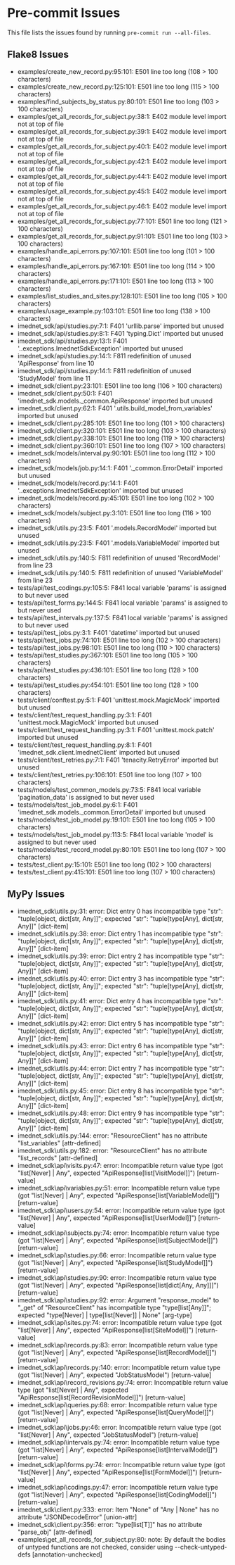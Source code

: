 # Pre-commit Issues

This file lists the issues found by running `pre-commit run --all-files`.

## Flake8 Issues

- examples/create_new_record.py:95:101: E501 line too long (108 > 100 characters)
- examples/create_new_record.py:125:101: E501 line too long (115 > 100 characters)
- examples/find_subjects_by_status.py:80:101: E501 line too long (103 > 100 characters)
- examples/get_all_records_for_subject.py:38:1: E402 module level import not at top of file
- examples/get_all_records_for_subject.py:39:1: E402 module level import not at top of file
- examples/get_all_records_for_subject.py:40:1: E402 module level import not at top of file
- examples/get_all_records_for_subject.py:42:1: E402 module level import not at top of file
- examples/get_all_records_for_subject.py:44:1: E402 module level import not at top of file
- examples/get_all_records_for_subject.py:45:1: E402 module level import not at top of file
- examples/get_all_records_for_subject.py:46:1: E402 module level import not at top of file
- examples/get_all_records_for_subject.py:77:101: E501 line too long (121 > 100 characters)
- examples/get_all_records_for_subject.py:91:101: E501 line too long (103 > 100 characters)
- examples/handle_api_errors.py:107:101: E501 line too long (101 > 100 characters)
- examples/handle_api_errors.py:167:101: E501 line too long (114 > 100 characters)
- examples/handle_api_errors.py:171:101: E501 line too long (113 > 100 characters)
- examples/list_studies_and_sites.py:128:101: E501 line too long (105 > 100 characters)
- examples/usage_example.py:103:101: E501 line too long (138 > 100 characters)
- imednet_sdk/api/studies.py:7:1: F401 'urllib.parse' imported but unused
- imednet_sdk/api/studies.py:8:1: F401 'typing.Dict' imported but unused
- imednet_sdk/api/studies.py:13:1: F401 '..exceptions.ImednetSdkException' imported but unused
- imednet_sdk/api/studies.py:14:1: F811 redefinition of unused 'ApiResponse' from line 10
- imednet_sdk/api/studies.py:14:1: F811 redefinition of unused 'StudyModel' from line 11
- imednet_sdk/client.py:23:101: E501 line too long (106 > 100 characters)
- imednet_sdk/client.py:50:1: F401 'imednet_sdk.models._common.ApiResponse' imported but unused
- imednet_sdk/client.py:62:1: F401 '.utils.build_model_from_variables' imported but unused
- imednet_sdk/client.py:285:101: E501 line too long (101 > 100 characters)
- imednet_sdk/client.py:320:101: E501 line too long (103 > 100 characters)
- imednet_sdk/client.py:338:101: E501 line too long (119 > 100 characters)
- imednet_sdk/client.py:360:101: E501 line too long (107 > 100 characters)
- imednet_sdk/models/interval.py:90:101: E501 line too long (112 > 100 characters)
- imednet_sdk/models/job.py:14:1: F401 '._common.ErrorDetail' imported but unused
- imednet_sdk/models/record.py:14:1: F401 '..exceptions.ImednetSdkException' imported but unused
- imednet_sdk/models/record.py:45:101: E501 line too long (102 > 100 characters)
- imednet_sdk/models/subject.py:3:101: E501 line too long (116 > 100 characters)
- imednet_sdk/utils.py:23:5: F401 '.models.RecordModel' imported but unused
- imednet_sdk/utils.py:23:5: F401 '.models.VariableModel' imported but unused
- imednet_sdk/utils.py:140:5: F811 redefinition of unused 'RecordModel' from line 23
- imednet_sdk/utils.py:140:5: F811 redefinition of unused 'VariableModel' from line 23
- tests/api/test_codings.py:105:5: F841 local variable 'params' is assigned to but never used
- tests/api/test_forms.py:144:5: F841 local variable 'params' is assigned to but never used
- tests/api/test_intervals.py:137:5: F841 local variable 'params' is assigned to but never used
- tests/api/test_jobs.py:3:1: F401 'datetime' imported but unused
- tests/api/test_jobs.py:74:101: E501 line too long (102 > 100 characters)
- tests/api/test_jobs.py:98:101: E501 line too long (110 > 100 characters)
- tests/api/test_studies.py:367:101: E501 line too long (105 > 100 characters)
- tests/api/test_studies.py:436:101: E501 line too long (128 > 100 characters)
- tests/api/test_studies.py:454:101: E501 line too long (128 > 100 characters)
- tests/client/conftest.py:5:1: F401 'unittest.mock.MagicMock' imported but unused
- tests/client/test_request_handling.py:3:1: F401 'unittest.mock.MagicMock' imported but unused
- tests/client/test_request_handling.py:3:1: F401 'unittest.mock.patch' imported but unused
- tests/client/test_request_handling.py:8:1: F401 'imednet_sdk.client.ImednetClient' imported but unused
- tests/client/test_retries.py:7:1: F401 'tenacity.RetryError' imported but unused
- tests/client/test_retries.py:106:101: E501 line too long (107 > 100 characters)
- tests/models/test_common_models.py:73:5: F841 local variable 'pagination_data' is assigned to but never used
- tests/models/test_job_model.py:6:1: F401 'imednet_sdk.models._common.ErrorDetail' imported but unused
- tests/models/test_job_model.py:19:101: E501 line too long (105 > 100 characters)
- tests/models/test_job_model.py:113:5: F841 local variable 'model' is assigned to but never used
- tests/models/test_record_model.py:80:101: E501 line too long (107 > 100 characters)
- tests/test_client.py:15:101: E501 line too long (102 > 100 characters)
- tests/test_client.py:415:101: E501 line too long (107 > 100 characters)

## MyPy Issues

- imednet_sdk\utils.py:31: error: Dict entry 0 has incompatible type "str": "tuple[object, dict[str, Any]]"; expected "str": "tuple[type[Any], dict[str, Any]]"  [dict-item]
- imednet_sdk\utils.py:38: error: Dict entry 1 has incompatible type "str": "tuple[object, dict[str, Any]]"; expected "str": "tuple[type[Any], dict[str, Any]]"  [dict-item]
- imednet_sdk\utils.py:39: error: Dict entry 2 has incompatible type "str": "tuple[object, dict[str, Any]]"; expected "str": "tuple[type[Any], dict[str, Any]]"  [dict-item]
- imednet_sdk\utils.py:40: error: Dict entry 3 has incompatible type "str": "tuple[object, dict[str, Any]]"; expected "str": "tuple[type[Any], dict[str, Any]]"  [dict-item]
- imednet_sdk\utils.py:41: error: Dict entry 4 has incompatible type "str": "tuple[object, dict[str, Any]]"; expected "str": "tuple[type[Any], dict[str, Any]]"  [dict-item]
- imednet_sdk\utils.py:42: error: Dict entry 5 has incompatible type "str": "tuple[object, dict[str, Any]]"; expected "str": "tuple[type[Any], dict[str, Any]]"  [dict-item]
- imednet_sdk\utils.py:43: error: Dict entry 6 has incompatible type "str": "tuple[object, dict[str, Any]]"; expected "str": "tuple[type[Any], dict[str, Any]]"  [dict-item]
- imednet_sdk\utils.py:44: error: Dict entry 7 has incompatible type "str": "tuple[object, dict[str, Any]]"; expected "str": "tuple[type[Any], dict[str, Any]]"  [dict-item]
- imednet_sdk\utils.py:45: error: Dict entry 8 has incompatible type "str": "tuple[object, dict[str, Any]]"; expected "str": "tuple[type[Any], dict[str, Any]]"  [dict-item]
- imednet_sdk\utils.py:48: error: Dict entry 9 has incompatible type "str": "tuple[object, dict[str, Any]]"; expected "str": "tuple[type[Any], dict[str, Any]]"  [dict-item]
- imednet_sdk\utils.py:144: error: "ResourceClient" has no attribute "list_variables"  [attr-defined]
- imednet_sdk\utils.py:182: error: "ResourceClient" has no attribute "list_records"  [attr-defined]
- imednet_sdk\api\visits.py:47: error: Incompatible return value type (got "list[Never] | Any", expected "ApiResponse[list[VisitModel]]")  [return-value]
- imednet_sdk\api\variables.py:51: error: Incompatible return value type (got "list[Never] | Any", expected "ApiResponse[list[VariableModel]]")  [return-value]
- imednet_sdk\api\users.py:54: error: Incompatible return value type (got "list[Never] | Any", expected "ApiResponse[list[UserModel]]")  [return-value]
- imednet_sdk\api\subjects.py:74: error: Incompatible return value type (got "list[Never] | Any", expected "ApiResponse[list[SubjectModel]]")  [return-value]
- imednet_sdk\api\studies.py:66: error: Incompatible return value type (got "list[Never] | Any", expected "ApiResponse[list[StudyModel]]")  [return-value]
- imednet_sdk\api\studies.py:90: error: Incompatible return value type (got "list[Never] | Any", expected "ApiResponse[list[dict[Any, Any]]]")  [return-value]
- imednet_sdk\api\studies.py:92: error: Argument "response_model" to "_get" of "ResourceClient" has incompatible type "type[list[Any]]"; expected "type[Never] | type[list[Never]] | None"  [arg-type]
- imednet_sdk\api\sites.py:74: error: Incompatible return value type (got "list[Never] | Any", expected "ApiResponse[list[SiteModel]]")  [return-value]
- imednet_sdk\api\records.py:83: error: Incompatible return value type (got "list[Never] | Any", expected "ApiResponse[list[RecordModel]]")  [return-value]
- imednet_sdk\api\records.py:140: error: Incompatible return value type (got "list[Never] | Any", expected "JobStatusModel")  [return-value]
- imednet_sdk\api\record_revisions.py:74: error: Incompatible return value type (got "list[Never] | Any", expected "ApiResponse[list[RecordRevisionModel]]")  [return-value]
- imednet_sdk\api\queries.py:68: error: Incompatible return value type (got "list[Never] | Any", expected "ApiResponse[list[QueryModel]]")  [return-value]
- imednet_sdk\api\jobs.py:46: error: Incompatible return value type (got "list[Never] | Any", expected "JobStatusModel")  [return-value]
- imednet_sdk\api\intervals.py:74: error: Incompatible return value type (got "list[Never] | Any", expected "ApiResponse[list[IntervalModel]]")  [return-value]
- imednet_sdk\api\forms.py:74: error: Incompatible return value type (got "list[Never] | Any", expected "ApiResponse[list[FormModel]]")  [return-value]
- imednet_sdk\api\codings.py:47: error: Incompatible return value type (got "list[Never] | Any", expected "ApiResponse[list[CodingModel]]")  [return-value]
- imednet_sdk\client.py:333: error: Item "None" of "Any | None" has no attribute "JSONDecodeError"  [union-attr]
- imednet_sdk\client.py:356: error: "type[list[T]]" has no attribute "parse_obj"  [attr-defined]
- examples\get_all_records_for_subject.py:80: note: By default the bodies of untyped functions are not checked, consider using --check-untyped-defs  [annotation-unchecked]
